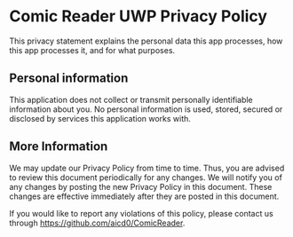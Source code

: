 # Comic Reader UWP Privacy Policy
This privacy statement explains the personal data this app processes, how this app processes it, and for what purposes.

## Personal information
This application does not collect or transmit personally identifiable information about you. No personal information is used, stored, secured or disclosed by services this application works with.

## More Information
We may update our Privacy Policy from time to time. Thus, you are advised to review this document periodically for any changes. We will notify you of any changes by posting the new Privacy Policy in this document. These changes are effective immediately after they are posted in this document.

If you would like to report any violations of this policy, please contact us through https://github.com/aicd0/ComicReader.